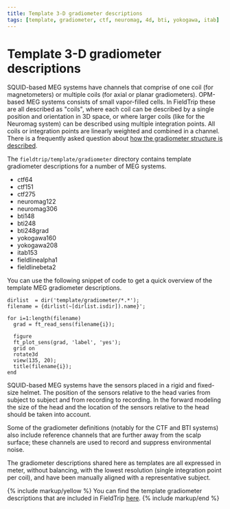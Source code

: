 ```yaml
---
title: Template 3-D gradiometer descriptions
tags: [template, gradiometer, ctf, neuromag, 4d, bti, yokogawa, itab]
---
```


# Template 3-D gradiometer descriptions

SQUID-based MEG systems have channels that comprise of one coil (for magnetometers) or multiple coils (for axial or planar gradiometers). OPM-based MEG systems consists of small vapor-filled cells. In FieldTrip these are all described as "coils", where each coil can be described by a single position and orientation in 3D space, or where larger coils (like for the Neuromag system) can be described using multiple integration points. All coils or integration points are linearly weighted and combined in a channel. There is a frequently asked question about [how the gradiometer structure is described](/faq/source/sensors_definition).

The `fieldtrip/template/gradiometer` directory contains template gradiometer descriptions for a number of MEG systems.

- ctf64
- ctf151
- ctf275
- neuromag122
- neuromag306
- bti148
- bti248
- bti248grad
- yokogawa160
- yokogawa208
- itab153
- fieldlinealpha1
- fieldlinebeta2

You can use the following snippet of code to get a quick overview of the template MEG gradiometer descriptions.

    dirlist  = dir('template/gradiometer/*.*');
    filename = {dirlist(~[dirlist.isdir]).name}';

    for i=1:length(filename)
      grad = ft_read_sens(filename{i});

      figure
      ft_plot_sens(grad, 'label', 'yes');
      grid on
      rotate3d
      view(135, 20);
      title(filename{i});
    end

SQUID-based MEG systems have the sensors placed in a rigid and fixed-size helmet. The position of the sensors relative to the head varies from subject to subject and from recording to recording. In the forward modeling the size of the head and the location of the sensors relative to the head should be taken into account.

Some of the gradiometer definitions (notably for the CTF and BTI systems) also include reference channels that are further away from the scalp surface; these channels are used to record and suppress environmental noise.

The gradiometer descriptions shared here as templates are all expressed in meter, without balancing, with the lowest resolution (single integration point per coil), and have been manually aligned with a representative subject.

{% include markup/yellow %}
You can find the template gradiometer descriptions that are included in FieldTrip [here](https://github.com/fieldtrip/fieldtrip/tree/master/template/gradiometer).
{% include markup/end %}
